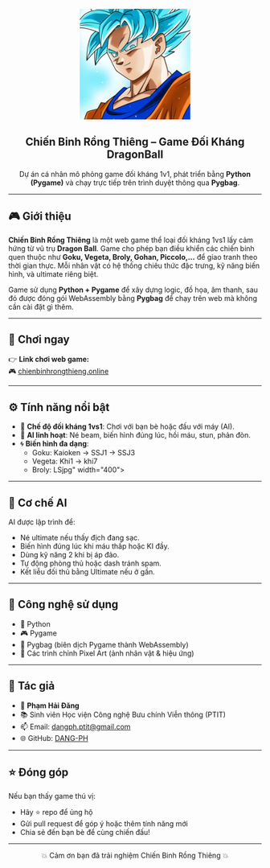 <p align="center">
  <img src="img/avt8.webp" width="220" alt="Chiến Binh Rồng Thiêng">
</p>

<h2 align="center">Chiến Binh Rồng Thiêng – Game Đối Kháng DragonBall</h2>

<p align="center">
  Dự án cá nhân mô phỏng game đối kháng 1v1, phát triển bằng <strong>Python (Pygame)</strong> và chạy trực tiếp trên trình duyệt thông qua <strong>Pygbag</strong>.
</p>

---

## 🎮 Giới thiệu

**Chiến Binh Rồng Thiêng** là một web game thể loại đối kháng 1vs1 lấy cảm hứng từ vũ trụ **Dragon Ball**. Game cho phép bạn điều khiển các chiến binh quen thuộc như **Goku, Vegeta, Broly, Gohan, Piccolo,...** để giao tranh theo thời gian thực. Mỗi nhân vật có hệ thống chiêu thức đặc trưng, kỹ năng biến hình, và ultimate riêng biệt.

Game sử dụng **Python + Pygame** để xây dựng logic, đồ họa, âm thanh, sau đó được đóng gói WebAssembly bằng **Pygbag** để chạy trên web mà không cần cài đặt gì thêm.

---

## 🔗 Chơi ngay

👉 **Link chơi web game:**  
🎮 [chienbinhrongthieng.online](https://chienbinhrongthieng.online/)

---

## ⚙️ Tính năng nổi bật

- 👥 **Chế độ đối kháng 1vs1**: Chơi với bạn bè hoặc đấu với máy (AI).
- 🧠 **AI linh hoạt**: Né beam, biến hình đúng lúc, hồi máu, stun, phản đòn.
- 🌀 **Biến hình đa dạng**:
  - Goku: Kaioken → SSJ1 → SSJ3
  - Vegeta: Khi1 → khi7
  - Broly: LSjpg" width="400">
</p>

---

## 🧠 Cơ chế AI

AI được lập trình để:
- Né ultimate nếu thấy địch đang sạc.
- Biến hình đúng lúc khi máu thấp hoặc KI đầy.
- Dùng kỹ năng 2 khi bị áp đảo.
- Tự động phòng thủ hoặc dash tránh spam.
- Kết liễu đối thủ bằng Ultimate nếu ở gần.

---

## 🚀 Công nghệ sử dụng

- 🐍 Python
- 🎮 Pygame
- 🧪 Pygbag (biên dịch Pygame thành WebAssembly)
- 🎨 Các trình chỉnh Pixel Art (ảnh nhân vật & hiệu ứng)

---

## 📧 Tác giả

- 👤 **Phạm Hải Đăng**  
- 📚 Sinh viên Học viện Công nghệ Bưu chính Viễn thông (PTIT)  
- 📫 Email: dangph.ptit@gmail.com  
- 🌐 GitHub: [DANG-PH](https://github.com/DANG-PH)

---

## ⭐ Đóng góp

Nếu bạn thấy game thú vị:
- Hãy ⭐ repo để ủng hộ
- Gửi pull request để góp ý hoặc thêm tính năng mới
- Chia sẻ đến bạn bè để cùng chiến đấu!

---

<p align="center">
  💥 Cảm ơn bạn đã trải nghiệm Chiến Binh Rồng Thiêng 💥
</p>

